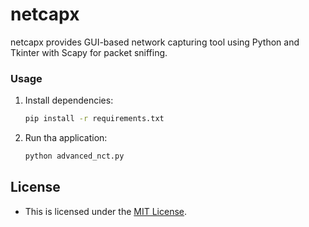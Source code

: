 # netcapx

netcapx provides GUI-based network capturing tool using Python and Tkinter with Scapy for packet sniffing.

### Usage
1. Install dependencies:

   ```bash
   pip install -r requirements.txt
   ```
2. Run tha application:
   
   ```bash
   python advanced_nct.py
   ```

## License
- This is licensed under the [MIT License](LICENSE).
